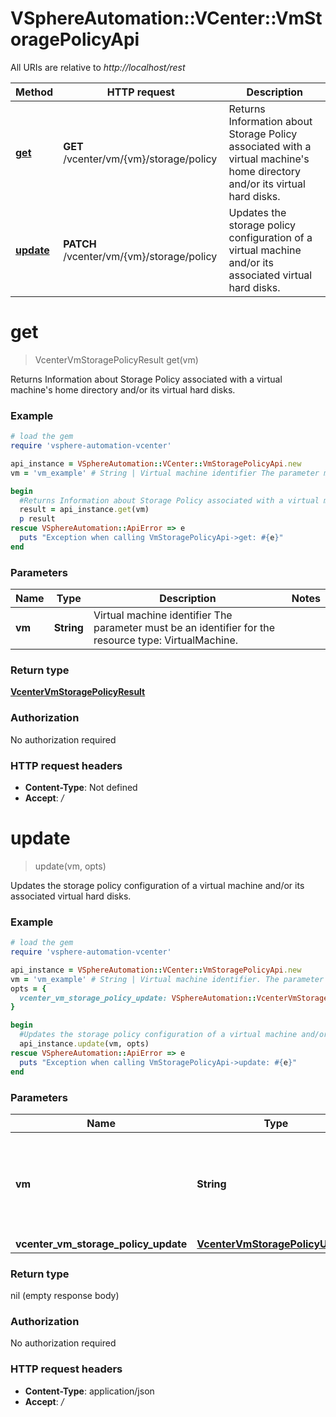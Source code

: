 # VSphereAutomation::VCenter::VmStoragePolicyApi

All URIs are relative to *http://localhost/rest*

Method | HTTP request | Description
------------- | ------------- | -------------
[**get**](VmStoragePolicyApi.md#get) | **GET** /vcenter/vm/{vm}/storage/policy | Returns Information about Storage Policy associated with a virtual machine&#39;s home directory and/or its virtual hard disks.
[**update**](VmStoragePolicyApi.md#update) | **PATCH** /vcenter/vm/{vm}/storage/policy | Updates the storage policy configuration of a virtual machine and/or its associated virtual hard disks.


# **get**
> VcenterVmStoragePolicyResult get(vm)

Returns Information about Storage Policy associated with a virtual machine's home directory and/or its virtual hard disks.

### Example
```ruby
# load the gem
require 'vsphere-automation-vcenter'

api_instance = VSphereAutomation::VCenter::VmStoragePolicyApi.new
vm = 'vm_example' # String | Virtual machine identifier The parameter must be an identifier for the resource type: VirtualMachine.

begin
  #Returns Information about Storage Policy associated with a virtual machine's home directory and/or its virtual hard disks.
  result = api_instance.get(vm)
  p result
rescue VSphereAutomation::ApiError => e
  puts "Exception when calling VmStoragePolicyApi->get: #{e}"
end
```

### Parameters

Name | Type | Description  | Notes
------------- | ------------- | ------------- | -------------
 **vm** | **String**| Virtual machine identifier The parameter must be an identifier for the resource type: VirtualMachine. | 

### Return type

[**VcenterVmStoragePolicyResult**](VcenterVmStoragePolicyResult.md)

### Authorization

No authorization required

### HTTP request headers

 - **Content-Type**: Not defined
 - **Accept**: */*



# **update**
> update(vm, opts)

Updates the storage policy configuration of a virtual machine and/or its associated virtual hard disks.

### Example
```ruby
# load the gem
require 'vsphere-automation-vcenter'

api_instance = VSphereAutomation::VCenter::VmStoragePolicyApi.new
vm = 'vm_example' # String | Virtual machine identifier. The parameter must be an identifier for the resource type: VirtualMachine.
opts = {
  vcenter_vm_storage_policy_update: VSphereAutomation::VcenterVmStoragePolicyUpdate.new # VcenterVmStoragePolicyUpdate | 
}

begin
  #Updates the storage policy configuration of a virtual machine and/or its associated virtual hard disks.
  api_instance.update(vm, opts)
rescue VSphereAutomation::ApiError => e
  puts "Exception when calling VmStoragePolicyApi->update: #{e}"
end
```

### Parameters

Name | Type | Description  | Notes
------------- | ------------- | ------------- | -------------
 **vm** | **String**| Virtual machine identifier. The parameter must be an identifier for the resource type: VirtualMachine. | 
 **vcenter_vm_storage_policy_update** | [**VcenterVmStoragePolicyUpdate**](VcenterVmStoragePolicyUpdate.md)|  | [optional] 

### Return type

nil (empty response body)

### Authorization

No authorization required

### HTTP request headers

 - **Content-Type**: application/json
 - **Accept**: */*



